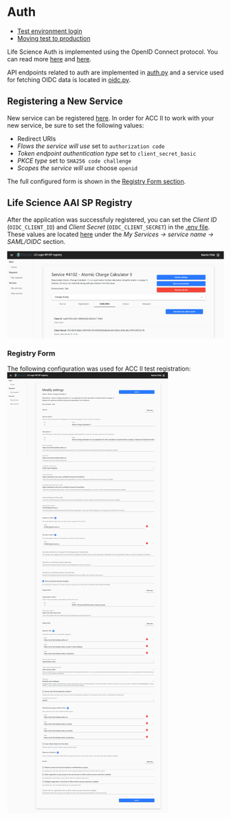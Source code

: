 # Auth
- [Test environment login](./test-login.md)
- [Moving test to production](./move-to-prod.md)


Life Science Auth is implemented using the OpenID Connect protocol. You can read more [here](https://docs.google.com/document/d/17pNXM_psYOP5rWF302ObAJACsfYnEWhjvxAHzcjvfIE/edit?tab=t.0#heading=h.suudoy1bqtvm) and [here](https://lifescience-ri.eu/ls-login/documentation/service-provider-documentation/service-provider-documentation.html). 

API endpoints related to auth are implemented in [auth.py](../../../src/backend/app/api/v1/routes/auth.py) and a service used for fetching OIDC data is located in [oidc.py](../../../src/backend/app/services/oidc.py).

## Registering a New Service
New service can be registered [here](https://services.aai.lifescience-ri.eu/spreg/auth/requests/new). In order for ACC II to work with your new service, be sure to set the following values:
- Redirect URIs
- *Flows the service will use* set to `authorization code`
- *Token endpoint authentication type* set to `client_secret_basic`
- *PKCE type* set to `SHA256 code challenge`
- *Scopes the service will use* choose `openid`

The full configured form is shown in the [Registry Form section](#registry-form).

## Life Science AAI SP Registry
After the application was successfuly registered, you can set the  *Client ID* (`OIDC_CLIENT_ID`) and *Client Secret* (`OIDC_CLIENT_SECRET`) in the [.env file](../../../src/backend/app/.env). These values are located [here](https://services.aai.lifescience-ri.eu/spreg/auth) under the *My Services -> service name -> SAML/OIDC* section.

![client id and secret](./images/id-secret.png)

### Registry Form
The following configuration was used for ACC II test registration:
![service registration form](./images/service-registration.png)
